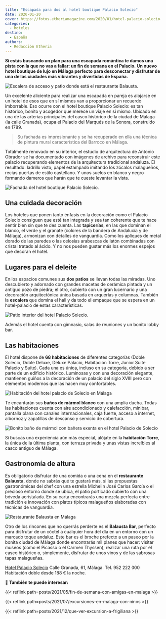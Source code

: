 ```yaml
---
title: "Escapada para dos al hotel boutique Palacio Solecio"
date: 2020-01-20
cover: https://fotos.etheriamagazine.com/2020/01/hotel-palacio-solecio-restaurante.jpg
categories: 
  - hoteles
destino: 
  - España
authors: 
  - Redacción Etheria
---
```


**Si estás buscando un plan para una escapada romántica te damos una pista con la que no 
vas a fallar: un fin de semana en el Palacio**. **Un nuevo hotel boutique de lujo en 
Málaga perfecto para desconectar y disfrutar de una de las ciudades más vibrantes y 
divertidas de España.** 

![Escalera de acceso y patio donde está el restaurante Balausta.](https://fotos.etheriamagazine.com/2020/01/hotel-palacio-solecio-escalera-patio.jpg "Escalera de acceso y patio donde está el restaurante Balausta.")

Un excelente aliciente para realizar una escapada en pareja es alojarse en un hotel de 
esos que en sí mismos van a proporcionar un recuerdo imborrable. Eso ocurre con el hotel 
boutique Palacio Solecio: es tan histórico, bonito y acogedor que merece un viaje en sí 
mismo. Ubicado en una de las arterias principales del casco histórico de la ciudad de 
Málaga (la calle Granada), ocupa el Palacio del Marqués de la Sonora, construido en 
1789. 

> Su fachada es impresionante y se ha recuperado en ella una técnica de pintura mural 
> característica del Barroco en Málaga. 

Totalmente renovado en su interior, el estudio de arquitectura de Antonio Obrador se ha 
documentado con imágenes de archivo para reconstruir este palacio recuperando elementos 
de la arquitectura tradicional andaluza. El resultado: ladrillo visto, papel estampado 
imitando los zócalos malagueños, recias puertas de estilo castellano. Y unos suelos en 
blanco y negro formando dameros que harán que te cueste levantar la vista. 

![Fachada del hotel boutique Palacio Solecio.](https://fotos.etheriamagazine.com/2020/01/hotel-palacio-solecio-fachada.jpg "Fachada del hotel boutique Palacio Solecio.")

## Una cuidada decoración

Los hoteles que ponen tanto énfasis en la decoración como el Palacio Solecio consiguen 
que esté tan integrada y sea tan coherente que te hace sentir bien sin que te des 
cuenta. Las **tapicerías**, en las que dominan el blanco, el verde y el granate (colores 
de la bandera de Andalucía y de Málaga), armonizan con detalles de vanguardia. Como los 
apliques de metal dorado de las paredes o las celosías arabescas de latón combinadas con 
cristal tratado al ácido. Y no nos pueden gustar más los enormes espejos que decoran el 
hotel. 

## Lugares para el deleite

En los espacios comunes sus **dos patios** se llevan todas las miradas. Uno descubierto 
y adornado con grandes macetas de cerámica pintada y un antiguo pozo de piedra; el otro, 
cubierto con un gran lucernario y una decoración arquitectónica única basada en 
arquerías y columnas. También la **escalera** que domina el hall y da todo el empaque 
que se espera en un hotel-palacio de estas características. 

![Patio interior del hotel Palacio Solecio.](https://fotos.etheriamagazine.com/2020/01/hotel-palacio-solecio-patio-abierto.jpg "Patio interior del hotel Palacio Solecio.")

Además el hotel cuenta con gimnasio, salas de reuniones y un bonito lobby bar. 

## Las habitaciones

El hotel dispone de **68 habitaciones** de diferentes categorías (Doble Solecio, Doble 
Deluxe, Deluxe Palacio, Habitación Torre, Junior Suite Palacio y Suite). Cada una es 
única, incluso en su categoría, debido a ser parte de un edificio histórico. Luminosas y 
con una decoración elegante, mantienen guiños a la decoración de un palacio del siglo 
XVIII pero con elementos modernos que las hacen muy confortables. 

![Habitación del hotel palacio de Solecio en Málaga](https://fotos.etheriamagazine.com/2020/01/hotel-palacio-solecio-habitacion.jpg "Habitación del hotel.")

Te encantarán sus **baños de mármol blanco** con una amplia ducha. Todas las 
habitaciones cuenta con aire acondicionado y calefacción, minibar, pantalla plana con 
canales internacionales, caja fuerte, acceso a internet, albornoz y zapatillas de 
descanso y servicio de cobertura. 

![Bonito baño de mármol con bañera exenta en el hotel Palacio de Solecio](https://fotos.etheriamagazine.com/2020/01/hotel-palacio-solecio-bano.jpg "Bonito baño de mármol con bañera exenta.")

Si buscas una experiencia aún más especial, alójate en la **habitación Torre**, la única 
de la última planta, con terraza privada y unas vistas increíbles al casco antiguo de 
Málaga. 

## Gastronomía de altura

Es obligatorio disfrutar de una comida o una cena en el **restaurante Balausta**, donde 
no sabrás qué te gustará más, si las propuestas gastronómicas del chef con una estrella 
Michelin José Carlos García o el precioso entorno donde se ubica, el patio porticado 
cubierto con una bóveda acristalada. En su carta encontrarás una mezcla perfecta entre 
tradición e innovación con platos típicos malagueños elaboradas con técnicas de 
vanguardia. 

![Restaurante Balausta en Málaga](https://fotos.etheriamagazine.com/2020/01/hotel-palacio-solecio-restaurante.jpg "Restaurante Balausta.")

Otro de los rincones que no querrás perderte es el **Balausta Bar**, perfecto para 
disfrutar de un cóctel a cualquier hora del día en un entorno con un marcado toque 
andaluz. Este bar es el broche prefecto a un paseo por la bonita ciudad de Málaga donde 
encontrarás mil planes que hacer: visitar museos (como el Picasso o el Carmen Thyssen), 
realizar una ruta por el casco histórico o, simplemente, disfrutar de unos vinos y de 
las sabrosas tapas malagueñas. 

[Hotel Palacio Solecio](https://palaciosolecio.com) Calle Granada, 61, Málaga. Tel. 952 
222 000 Habitación doble desde 188 € la noche. 

📌 **También te puede interesar:** 

{{< reflink path=posts/2021/05/fin-de-semana-con-amigas-en-malaga >}} 

{{< reflink path=posts/2021/07/excursiones-en-malaga-con-ninos >}} 

{{< reflink path=posts/2021/12/que-ver-excursion-a-frigiliana >}}
